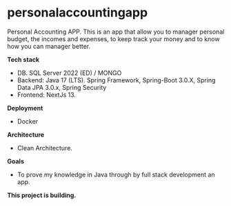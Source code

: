 # personalaccountingapp
Personal Accounting APP.
This is an app that allow you to manager personal budget, the incomes and expenses,  to keep track your money and to know how you can manager better.

**Tech stack**
* DB. SQL Server 2022 (ED) / MONGO
* Backend:  Java 17 (LTS). Spring Framework,  Spring-Boot 3.0.X, Spring Data JPA 3.0.x,  Spring Security  
* Frontend: NextJs 13.

**Deployment**
* Docker

**Architecture**
* Clean Architecture.

**Goals**
* To prove my knowledge in Java through by full stack development an app.

**This project is building.**
